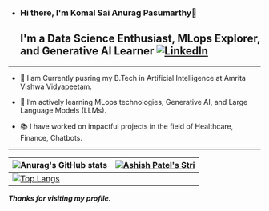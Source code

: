 - ### Hi there, I'm Komal Sai Anurag Pasumarthy👋

  ## I'm a Data Science Enthusiast, MLops Explorer, and Generative AI Learner [![LinkedIn](https://img.shields.io/badge/linkedin-%230077B5.svg?style=for-the-badge&logo=linkedin&logoColor=white)](https://www.linkedin.com/in/komal-sai-anurag-pasumarthy-363521238/)

---

  * 🔭 I am Currently pusring my B.Tech in Artificial Intelligence at Amrita Vishwa Vidyapeetam.

  - 🌱 I’m actively learning MLops technologies, Generative AI, and Large Language Models (LLMs).

  - 📚 I have worked on impactful projects in the field of Healthcare, Finance, Chatbots.



---
| ![Anurag's GitHub stats](https://github-readme-stats.vercel.app/api?username=komalsai234&show_icons=true&theme=radical) | [![Ashish Patel's Stri](https://streak-stats.demolab.com?user=komalsai234&theme=dark&border_radius=7&mode=weekly)](https://git.io/streak-stats) |
| ------------------------------------------------------------ | ------------------------------------------------------------ |
| [![Top Langs](https://github-readme-stats.vercel.app/api/top-langs/?username=komalsai234&layout=compact&&show_icons=true&theme=radical)](https://github.com/anuraghazra/github-readme-stats) |                                                              |




***Thanks for visiting my profile.***
